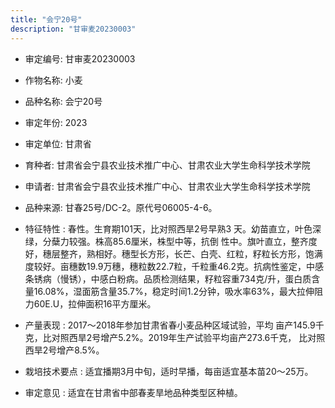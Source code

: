 ```yaml
---
title: "会宁20号"
description: "甘审麦20230003"
---
```

* 审定编号:  甘审麦20230003

*  作物名称:  小麦

*  品种名称:  会宁20号

*  审定年份:  2023

*  审定单位:  甘肃省

* 育种者:  甘肃省会宁县农业技术推广中心、甘肃农业大学生命科学技术学院

*  申请者:  甘肃省会宁县农业技术推广中心、甘肃农业大学生命科学技术学院

*  品种来源:  甘春25号/DC-2。原代号06005-4-6。

*  特征特性 : 
春性。生育期101天，比对照西旱2号早熟3 天。幼苗直立，叶色深绿，分蘖力较强。株高85.6厘米，株型中等，抗倒 性中。旗叶直立，整齐度好，穗层整齐，熟相好。穗型长方形，长芒、白壳、红粒，籽粒长方形，饱满度较好。亩穗数19.9万穗，穗粒数22.7粒，千粒重46.2克。抗病性鉴定，中感条锈病（慢锈），中感白粉病。品质检测结果，籽粒容重734克/升，蛋白质含量16.08%，湿面筋含量35.7%，稳定时间1.2分钟，吸水率63%，最大拉伸阻力60E.U，拉伸面积16平方厘米。
 
*  产量表现 : 
2017～2018年参加甘肃省春小麦品种区域试验，平均 亩产145.9千克，比对照西旱2号增产5.2%。2019年生产试验平均亩产273.6千克， 比对照西旱2号增产8.5%。

*  栽培技术要点 : 
适宜播期3月中旬，适时早播，每亩适宜基本苗20～25万。

*  审定意见 : 
适宜在甘肃省中部春麦旱地品种类型区种植。
